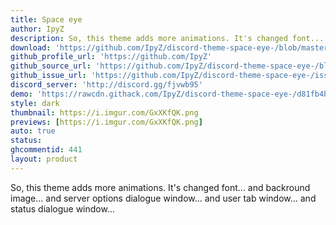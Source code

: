 ```yaml
---
title: Space eye
author: IpyZ
description: So, this theme adds more animations. It's changed font... and backround image... and server options dialogue window... and user tab window... and status dialogue window...
download: 'https://github.com/IpyZ/discord-theme-space-eye-/blob/master/space-eye.theme.css'
github_profile_url: 'https://github.com/IpyZ'
github_source_url: 'https://github.com/IpyZ/discord-theme-space-eye-/blob/master/space-eye.theme.css'
github_issue_url: 'https://github.com/IpyZ/discord-theme-space-eye-/issues/'
discord_server: 'http://discord.gg/fjvwb95'
demo: 'https://rawcdn.githack.com/IpyZ/discord-theme-space-eye-/d81fb4be122def770a4e8fbfc3975055e0686088/space-eye.theme.css'
style: dark
thumbnail: https://i.imgur.com/GxXKfQK.png
previews: [https://i.imgur.com/GxXKfQK.png]
auto: true
status:
ghcommentid: 441
layout: product
---
```

So, this theme adds more animations. It's changed font... and backround image... and server options dialogue window... and user tab window... and status dialogue window...